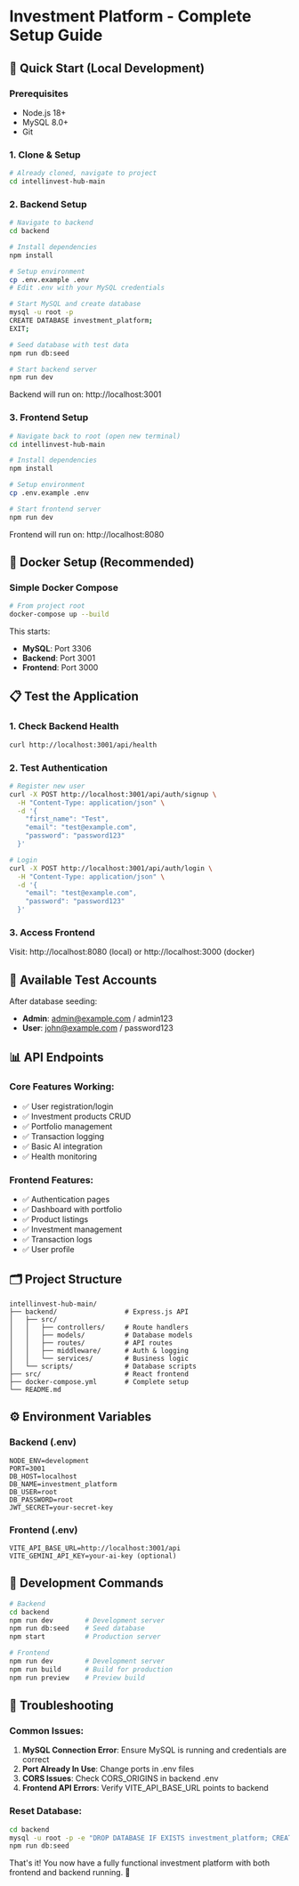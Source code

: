 # Investment Platform - Complete Setup Guide

## 🚀 Quick Start (Local Development)

### Prerequisites
- Node.js 18+
- MySQL 8.0+
- Git

### 1. Clone & Setup
```bash
# Already cloned, navigate to project
cd intellinvest-hub-main
```

### 2. Backend Setup
```bash
# Navigate to backend
cd backend

# Install dependencies
npm install

# Setup environment
cp .env.example .env
# Edit .env with your MySQL credentials

# Start MySQL and create database
mysql -u root -p
CREATE DATABASE investment_platform;
EXIT;

# Seed database with test data
npm run db:seed

# Start backend server
npm run dev
```
Backend will run on: http://localhost:3001

### 3. Frontend Setup
```bash
# Navigate back to root (open new terminal)
cd intellinvest-hub-main

# Install dependencies
npm install

# Setup environment
cp .env.example .env

# Start frontend server
npm run dev
```
Frontend will run on: http://localhost:8080

## 🐳 Docker Setup (Recommended)

### Simple Docker Compose
```bash
# From project root
docker-compose up --build
```

This starts:
- **MySQL**: Port 3306
- **Backend**: Port 3001
- **Frontend**: Port 3000

## 📋 Test the Application

### 1. Check Backend Health
```bash
curl http://localhost:3001/api/health
```

### 2. Test Authentication
```bash
# Register new user
curl -X POST http://localhost:3001/api/auth/signup \
  -H "Content-Type: application/json" \
  -d '{
    "first_name": "Test",
    "email": "test@example.com",
    "password": "password123"
  }'

# Login
curl -X POST http://localhost:3001/api/auth/login \
  -H "Content-Type: application/json" \
  -d '{
    "email": "test@example.com",
    "password": "password123"
  }'
```

### 3. Access Frontend
Visit: http://localhost:8080 (local) or http://localhost:3000 (docker)

## 🔧 Available Test Accounts

After database seeding:
- **Admin**: admin@example.com / admin123
- **User**: john@example.com / password123

## 📊 API Endpoints

### Core Features Working:
- ✅ User registration/login
- ✅ Investment products CRUD
- ✅ Portfolio management
- ✅ Transaction logging
- ✅ Basic AI integration
- ✅ Health monitoring

### Frontend Features:
- ✅ Authentication pages
- ✅ Dashboard with portfolio
- ✅ Product listings
- ✅ Investment management
- ✅ Transaction logs
- ✅ User profile

## 🗂️ Project Structure

```
intellinvest-hub-main/
├── backend/                 # Express.js API
│   ├── src/
│   │   ├── controllers/     # Route handlers
│   │   ├── models/          # Database models
│   │   ├── routes/          # API routes
│   │   ├── middleware/      # Auth & logging
│   │   └── services/        # Business logic
│   └── scripts/             # Database scripts
├── src/                     # React frontend
├── docker-compose.yml       # Complete setup
└── README.md
```

## ⚙️ Environment Variables

### Backend (.env)
```env
NODE_ENV=development
PORT=3001
DB_HOST=localhost
DB_NAME=investment_platform
DB_USER=root
DB_PASSWORD=root
JWT_SECRET=your-secret-key
```

### Frontend (.env)
```env
VITE_API_BASE_URL=http://localhost:3001/api
VITE_GEMINI_API_KEY=your-ai-key (optional)
```

## 🧪 Development Commands

```bash
# Backend
cd backend
npm run dev        # Development server
npm run db:seed    # Seed database
npm start          # Production server

# Frontend
npm run dev        # Development server
npm run build      # Build for production
npm run preview    # Preview build
```

## 🚨 Troubleshooting

### Common Issues:
1. **MySQL Connection Error**: Ensure MySQL is running and credentials are correct
2. **Port Already In Use**: Change ports in .env files
3. **CORS Issues**: Check CORS_ORIGINS in backend .env
4. **Frontend API Errors**: Verify VITE_API_BASE_URL points to backend

### Reset Database:
```bash
cd backend
mysql -u root -p -e "DROP DATABASE IF EXISTS investment_platform; CREATE DATABASE investment_platform;"
npm run db:seed
```

That's it! You now have a fully functional investment platform with both frontend and backend running. 🎉
